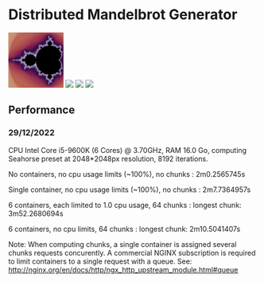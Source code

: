 # Distributed Mandelbrot Generator

<img src="saved_images/mandelbrot.png" width="22%"></img>
<img src="saved_images/seahorse.png" width="22%"></img>
<img src="saved_images/valley.png" width="22%"></img>
<img src="saved_images/crown.png" width="22%"></img> 

## Performance 

### 29/12/2022

CPU Intel Core i5-9600K (6 Cores) @ 3.70GHz, RAM 16.0 Go, computing Seahorse preset at 2048*2048px resolution, 8192 iterations.

No containers, no cpu usage limits (~100%), no chunks : 
  2m0.2565745s
  
Single container, no cpu usage limits (~100%), no chunks :
  2m7.7364957s
  
6 containers, each limited to 1.0 cpu usage, 64 chunks :
  longest chunk: 3m52.2680694s
  
6 containers, no cpu limits, 64 chunks :
  longest chunk: 2m10.5041407s
  
Note: When computing chunks, a single container is assigned several chunks requests concurently. A commercial NGINX subscription is required to limit containers to a single request with a queue.
See: http://nginx.org/en/docs/http/ngx_http_upstream_module.html#queue
